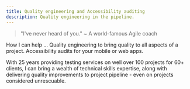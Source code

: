 ```yaml
---
title: Quality engineering and Accessibility auditing
description: Quality engineering in the pipeline.
---
```


> "I've never heard of you." ~ A world-famous Agile coach

How I can help ... 
Quality engineering to bring quality to all aspects of a project. 
Accessibility audits for your mobile or web apps.

With 25 years providing testing services on well over 100 projects for 60+ clients, I can bring a wealth of technical skills expertise, along with delivering quality improvements to project pipeline - even on projects considered unrescuable.
